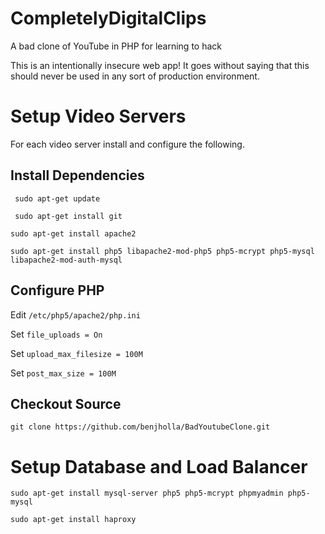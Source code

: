 # CompletelyDigitalClips
A bad clone of YouTube in PHP for learning to hack

This is an intentionally insecure web app!  It goes without saying that this should never be used in any sort of production environment.

# Setup Video Servers
For each video server install and configure the following.

## Install Dependencies

` sudo apt-get update`

` sudo apt-get install git`

`sudo apt-get install apache2`

`sudo apt-get install php5 libapache2-mod-php5 php5-mcrypt php5-mysql libapache2-mod-auth-mysql`

## Configure PHP

Edit `/etc/php5/apache2/php.ini`

Set `file_uploads = On`

Set `upload_max_filesize = 100M`

Set `post_max_size = 100M`

## Checkout Source

`git clone https://github.com/benjholla/BadYoutubeClone.git`

# Setup Database and Load Balancer

`sudo apt-get install mysql-server php5 php5-mcrypt phpmyadmin php5-mysql`

`sudo apt-get install haproxy`
